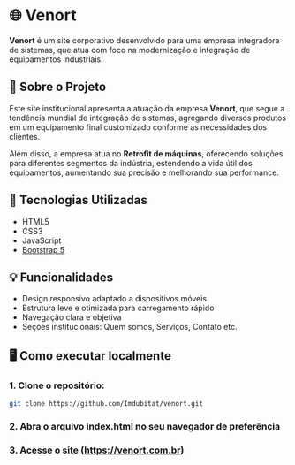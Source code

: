 # 🌐 Venort

**Venort** é um site corporativo desenvolvido para uma empresa integradora de sistemas, que atua com foco na modernização e integração de equipamentos industriais.

## 📝 Sobre o Projeto

Este site institucional apresenta a atuação da empresa **Venort**, que segue a tendência mundial de integração de sistemas, agregando diversos produtos em um equipamento final customizado conforme as necessidades dos clientes.  

Além disso, a empresa atua no **Retrofit de máquinas**, oferecendo soluções para diferentes segmentos da indústria, estendendo a vida útil dos equipamentos, aumentando sua precisão e melhorando sua performance.

## 🚀 Tecnologias Utilizadas

- HTML5
- CSS3
- JavaScript
- [Bootstrap 5](https://getbootstrap.com/)

## 💡 Funcionalidades

- Design responsivo adaptado a dispositivos móveis
- Estrutura leve e otimizada para carregamento rápido
- Navegação clara e objetiva
- Seções institucionais: Quem somos, Serviços, Contato etc.

## 🖥️ Como executar localmente

### 1. Clone o repositório:
```bash
git clone https://github.com/Imdubitat/venort.git
```
### 2. Abra o arquivo index.html no seu navegador de preferência

### 3. Acesse o site (https://venort.com.br)
